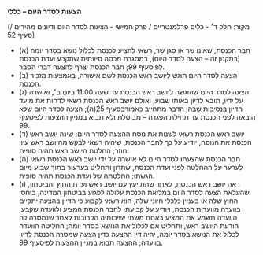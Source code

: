 **הצעות לסדר היום – כללי**

(מקור: חלק ד׳ - כלים פרלמנטריים / פרק חמישי - הצעות לסדר היום ודיונים מהירים / סעיף 52)
 * (א) חבר הכנסת, שאינו שר או סגן שר, רשאי להציע לכנסת לכלול נושא בסדר יומה (בתקנון זה – הצעה לסדר היום), במסגרת מכסה סיעתית שתקבע ועדת הכנסת לפיסעיף 99; חבר הכנסת יצרף להצעה דברי הסבר.
 * (ב) הצעה לסדר היום תוגש ליושב ראש הכנסת לשם אישורה, באמצעות מזכיר הכנסת.
 * (ג) הצעה לסדר היום שהוגשה ליושב ראש הכנסת עד שעה 11:00 ביום ב׳, ואושרה על ידיו, תובא לדיון באותו שבוע, ואולם יושב ראש הכנסת רשאי לדחות את מועד הדיון בנסיבות שבהן הדבר מתחייב כאמורבסעיף 25(ה); הצעה לסדר היום שלא הובאה לפני הכנסת עד תחילת הפגרה – מבוטלת ולא תבוא במניין ההצעות לפיסעיף 99.
 * (ד) יושב ראש הכנסת רשאי לשנות את נוסח ההצעה לסדר היום; שינה יושב ראש הכנסת את הנוסח, יודיע על כך לחבר הכנסת, שיהיה רשאי לבקש מהיושב ראש עיון חוזר; החלטת היושב ראש תהיה סופית.
 * (ה) חבר הכנסת שהצעתו לסדר היום לא אושרה על ידי יושב ראש הכנסת רשאי לערער על ההחלטה לפני ועדת הכנסת, שתדון ותחליט בערעור בתוך שבוע מיום הגשתו; החלטתה של ועדת הכנסת תהיה סופית.
 * (ו) ראה יושב ראש הכנסת, לאחר שהתייעץ עם יושב ראש ועדת החוץ והביטחון, שהעלאת הצעה לסדר היום במליאת הכנסת עלולה לפגוע בביטחון המדינה, ביחסי החוץ שלה או בעניין כלכלי חיוני שלה, הוא רשאי לקבוע כי הדיון בהצעה יתקיים בוועדה מוועדות הכנסת, ויודיע על קביעתו לחבר הכנסת המציע ולוועדה שקבע; הוועדה תשמע את המציע באחת משתי ישיבותיה הקרובות לאחר שנמסרה לה הודעת היושב ראש, ותחליט אם לכלול את הנושא בסדר יומה; החליטה הוועדה לכלול את הנושא בסדר יומה, יהיה דין ההצעה כדין הצעה שמסרה הכנסת לדיון בוועדה; ההצעה תבוא במניין ההצעות לפיסעיף 99.
